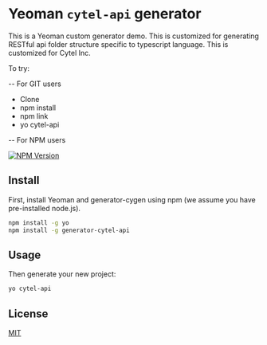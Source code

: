 # Yeoman `cytel-api` generator

This is a Yeoman custom generator demo. This is customized for generating RESTful api folder structure specific to typescript language. This is customized for Cytel Inc.

To try:

-- For GIT users

* Clone
* npm install
* npm link
* yo cytel-api

-- For NPM users

[![NPM Version][npm-image]][npm-url]

## Install

First, install Yeoman and generator-cygen using npm (we assume you have pre-installed node.js).

```bash
npm install -g yo
npm install -g generator-cytel-api
```

## Usage

Then generate your new project:

```bash
yo cytel-api
```

## License

[MIT](http://vjpr.mit-license.org)

[npm-image]: https://img.shields.io/npm/v/live-xxx.svg
[npm-url]: https://www.npmjs.com/package/generator-cytel-api
[travis-image]: https://img.shields.io/travis/live-js/live-xxx/master.svg
[travis-url]: https://travis-ci.org/live-js/live-xxx
[coveralls-image]: https://img.shields.io/coveralls/live-js/live-xxx/master.svg
[coveralls-url]: https://coveralls.io/r/live-js/live-xxx?branch=master
